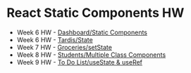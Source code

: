 # React Static Components HW
<ul>
<li>Week 6 HW - <a href="https://github.com/renjval12/SE-Homework/tree/main/ReactHW/src/StaticComponents">Dashboard/Static Components</a></li>
<li>Week 6 HW - <a href="https://github.com/renjval12/SE-Homework/tree/main/ReactHW/src/StateHW">Tardis/State</a></li>
<li>Week 7 HW - <a href="https://github.com/renjval12/SE-Homework/tree/main/ReactHW/src/GroceriesList">Groceries/setState</a></li>
<li>Week 8 HW - <a href="https://github.com/renjval12/SE-Homework/tree/main/ReactHW/src/Students">Students/Multiple Class Components</a></li>
<li>Week 9 HW - <a href="https://github.com/renjval12/SE-Homework/tree/main/ReactHW/src/ToDoListHW">To Do List/useState & useRef</a></li>
</ul>
